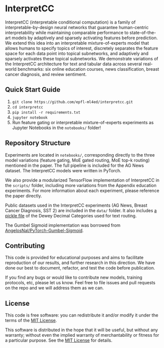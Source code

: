 # InterpretCC

InterpretCC (interpretable conditional computation) is a family of interpretable-by-design neural networks that guarantee human-centric interpretability while maintaining comparable performance to state-of-the-art models by adaptively and sparsely activating features before prediction. We extend this idea into an interpretable mixture-of-experts model that allows humans to specify topics of interest, discretely separates the feature space for each data point into topical subnetworks, and adaptively and sparsely activates these topical subnetworks. We demonstrate variations of the InterpretCC architecture for text and tabular data across several real-world benchmarks: six online education courses, news classification, breast cancer diagnosis, and review sentiment.

## Quick Start Guide
1. `git clone https://github.com/epfl-ml4ed/interpretcc.git`
2. `cd interpretcc`
3. `pip install -r requirements.txt`
4. `jupyter notebook`
5. Run feature gating or interpretable mixture-of-experts experiments as Jupyter Notebooks in the `notebooks/` folder!

## Repository Structure

Experiments are located in `notebooks/`, corresponding directly to the three model variations (feature gating, MoE gated routing, MoE top-k routing) mentioned in the paper. The full pipeline is included for the AG News dataset. The InterpretCC models were written in PyTorch.

We also provide a modularized TensorFlow implementation of InterpretCC in the `scripts/` folder, including more variations from the Appendix education experiments. For more information about each experiment, please reference the paper directly.

Public datasets used in the InterpretCC experiments (AG News, Breast Cancer Diagnosis, SST 2) are included in the `data/` folder. It also includes [a pickle file](data/ddc_subcategories.pkl) of the Dewey Decimal Categories used for text routing.  

The Gumbel Sigmoid implementation was borrowed from [AngelosNal/PyTorch-Gumbel-Sigmoid](https://github.com/AngelosNal/PyTorch-Gumbel-Sigmoid/blob/main/gumbel_sigmoid.py).

## Contributing 

This code is provided for educational purposes and aims to facilitate reproduction of our results, and further research 
in this direction. We have done our best to document, refactor, and test the code before publication.

If you find any bugs or would like to contribute new models, training protocols, etc, please let us know. Feel free to file issues and pull requests on the repo and we will address them as we can.

## License
This code is free software: you can redistribute it and/or modify it under the terms of the [MIT License](LICENSE).

This software is distributed in the hope that it will be useful, but without any warranty; without even the implied warranty of merchantability or fitness for a particular purpose. See the [MIT License](LICENSE) for details.
